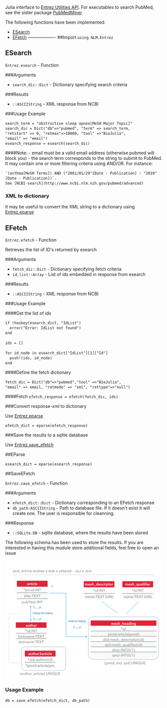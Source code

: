 
Julia interface to [Entrez Utilities API](http://www.ncbi.nlm.nih.gov/books/NBK25501/). For executables to search PubMed, see the sister package [PubMedMiner](https://github.com/bcbi/PubMedMiner.jl) 


The following functions have been implemented:


  * [ESearch](#esearch)
  * [EFetch](#efetch) ––––––––––––- ##Import ``` using NLM.Entrez ```


<a id='ESearch-1'></a>

## ESearch


`Entrez.esearch` - Function


###Arguments


  * `search_dic::Dict` - Dictionary specifying search criteria


###Results


  * `::ASCIIString` - XML response from NCBI


###Usage Example


```
search_term = "obstructive sleep apnea[MeSH Major Topic]"
search_dic = Dict("db"=>"pubmed", "term" => search_term,
"retstart" => 0, "retmax"=>10000, "tool" =>"BioJulia",
"email" => "email")
esearch_response = esearch(search_dic)
```


####Note: - email must be a valid email address (otherwise pubmed will block you) - the search term corresponds to the string to submit to PubMed. It may contain one or more filtering criteria using AND/OR. For instance:


```
`(asthma[MeSH Terms]) AND ("2001/01/29"[Date - Publication] : "2010"[Date - Publication])`.
See [NCBI-search](http://www.ncbi.nlm.nih.gov/pubmed/advanced)
```


<a id='XML-to-dictionary-1'></a>

### XML to dictionary


It may be useful to convert the XML string to a dictionary using [Entrez.eparse](#eparse)


<a id='EFetch-1'></a>

## EFetch


`Entrez.efetch` - Function


Retrieves the list of ID's returned by esearch


###Arguments


  * `fetch_dic::Dict` - Dictionary specifying fetch criteria
  * `id_list::Array` - List of ids embedded in response from esearch


###Results


  * `::ASCIIString` - XML response from NCBI


###Usage Example


####Get the list of ids


```
if !haskey(esearch_dict, "IdList")
  error("Error: IdList not found")
end

ids = []

for id_node in esearch_dict["IdList"][1]["Id"]
  push!(ids, id_node)
end
```


####Define the fetch dictionary


```
fetch_dic = Dict("db"=>"pubmed","tool" =>"BioJulia",
"email" => email, "retmode" => "xml", "rettype"=>"null")
```


####Fetch `efetch_response = efetch(fetch_dic, ids)`


###Convert response-xml to dictionary


Use [Entrez.eparse](#eparse)


```
efetch_dict = eparse(efetch_response)
```


###Save the results to a sqlite database


Use [Entrez.save_efetch](#SaveEFetch)


##EParse


```
esearch_dict = eparse(esearch_response)
```


##SaveEFetch


`Entrez.save_efetch` - Function


###Arguments


  * `efetch_dict::Dict` - Dictionary corresponding to an EFetch response
  * `db_path:ASCIIString` - Path to database file. If it doesn't exist it will create one. The user is responsible for cleanning.


###Response


  * `::SQLite.DB` - sqlite database, where the results have been stored


The following schema has been used to store the results. If you are interested in having this module store additional fields, feel free to open an issue


![Alt](/images/save_efetch_schema.001.jpeg)


<a id='Usage-Example-1'></a>

### Usage Example


```
db = save_efetch(efetch_dict, db_path)
```

